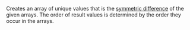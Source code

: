 Creates an array of unique values that is the <a href="https://en.wikipedia.org/wiki/Symmetric_difference">symmetric difference</a> of the given arrays. The order of result values is determined by the order they occur in the arrays.